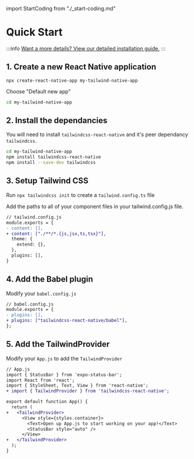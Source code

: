 import StartCoding from "./\_start-coding.md"

# Quick Start

:::info
[Want a more details? View our detailed installation guide.](/installation)
:::

## 1. Create a new React Native application

```
npx create-react-native-app my-tailwind-native-app
```

Choose "Default new app"

```bash
cd my-tailwind-native-app
```

## 2. Install the dependancies

You will need to install `tailwindcss-react-native` and it's peer dependancy `tailwindcss`.

```bash
cd my-tailwind-native-app
npm install tailwindcss-react-native
npm install --save-dev tailwindcss
```

## 3. Setup Tailwind CSS

Run `npx tailwindcss init` to create a `tailwind.config.ts` file

Add the paths to all of your component files in your tailwind.config.js file.

```diff
// tailwind.config.js
module.exports = {
- content: [],
+ content: ["./**/*.{js,jsx,ts,tsx}"],
  theme: {
    extend: {},
  },
  plugins: [],
}
```

## 4. Add the Babel plugin

Modify your `babel.config.js`

```diff
// babel.config.js
module.exports = {
- plugins: [],
+ plugins: ["tailwindcss-react-native/babel"],
};
```

## 5. Add the TailwindProvider

Modify your `App.js` to add the `TailwindProvider`

```diff
// App.js
import { StatusBar } from 'expo-status-bar';
import React from 'react';
import { StyleSheet, Text, View } from 'react-native';
+ import { TailwindProvider } from 'tailwindcss-react-native';

export default function App() {
  return (
+   <TailwindProvider>
      <View style={styles.container}>
        <Text>Open up App.js to start working on your app!</Text>
        <StatusBar style="auto" />
      </View>
+   </TailwindProvider>
  );
}
```

<StartCoding />

